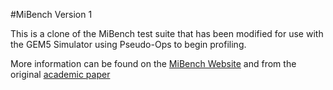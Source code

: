 #MiBench Version 1

This is a clone of the MiBench test suite that has been modified for use with the GEM5 Simulator using Pseudo-Ops to begin profiling.

More information can be found on the [MiBench Website](http://vhosts.eecs.umich.edu/mibench//) and from the original [academic paper](http://vhosts.eecs.umich.edu/mibench/Publications/MiBench.pdf)
